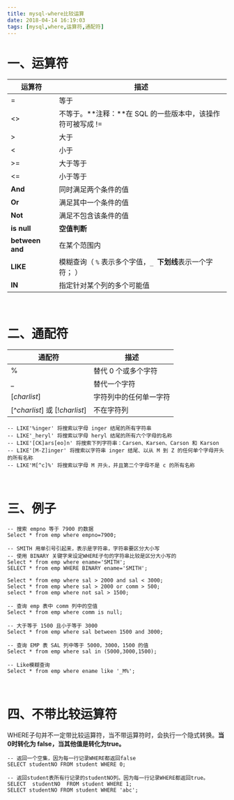 ```yaml
---
title: mysql-where比较运算
date: 2018-04-14 16:19:03
tags: [mysql,where,运算符,通配符]
---
```


# 一、运算符

| 运算符          | 描述                                                         |
| --------------- | ------------------------------------------------------------ |
| =               | 等于                                                         |
| <>              | 不等于。**注释：**在 SQL 的一些版本中，该操作符可被写成 !=   |
| >               | 大于                                                         |
| <               | 小于                                                         |
| >=              | 大于等于                                                     |
| <=              | 小于等于                                                     |
| **And**         | 同时满足两个条件的值                                         |
| **Or**          | 满足其中一个条件的值                                         |
| **Not**         | 满足不包含该条件的值                                         |
| **is null**     | **空值判断**                                                 |
| **between and** | 在某个范围内                                                 |
| **LIKE**        | 模糊查询（  `%` 表示多个字值，`_ `**下划线**表示一个字符； ） |
| **IN**          | 指定针对某个列的多个可能值                                   |

<br/>

<!--more-->

# 二、通配符

| 通配符                         | 描述                   |
| ------------------------------ | ---------------------- |
| %                              | 替代 0 个或多个字符    |
| _                              | 替代一个字符           |
| [*charlist*]                   | 字符列中的任何单一字符 |
| [^*charlist*] 或 [!*charlist*] | 不在字符列             |

```mysql
-- LIKE'%inger' 将搜索以字母 inger 结尾的所有字符串
-- LIKE'_heryl' 将搜索以字母 heryl 结尾的所有六个字母的名称
-- LIKE'[CK]ars[eo]n' 将搜索下列字符串：Carsen、Karsen、Carson 和 Karson
-- LIKE'[M-Z]inger' 将搜索以字符串 inger 结尾、以从 M 到 Z 的任何单个字母开头的所有名称
-- LIKE'M[^c]%' 将搜索以字母 M 开头，并且第二个字母不是 c 的所有名称
```

<br/>

# 三、例子

```mysql
-- 搜索 empno 等于 7900 的数据
Select * from emp where empno=7900;

-- SMITH 用单引号引起来，表示是字符串，字符串要区分大小写
-- 使用 BINARY 关键字来设定WHERE子句的字符串比较是区分大小写的
Select * from emp where ename='SMITH';
SELECT * from emp WHERE BINARY ename='SMITH';

Select * from emp where sal > 2000 and sal < 3000;
Select * from emp where sal > 2000 or comm > 500;
select * from emp where not sal > 1500;

-- 查询 emp 表中 comm 列中的空值
Select * from emp where comm is null;

-- 大于等于 1500 且小于等于 3000
Select * from emp where sal between 1500 and 3000;

-- 查询 EMP 表 SAL 列中等于 5000，3000，1500 的值
Select * from emp where sal in (5000,3000,1500);

-- Like模糊查询
Select * from emp where ename like '_M%';
```

<br/>

# 四、不带比较运算符

WHERE子句并不一定带比较运算符，当不带运算符时，会执行一个隐式转换。**当0时转化为 false，当其他值是转化为true。** 

```mysql
-- 返回一个空集，因为每一行记录WHERE都返回false
SELECT studentNO FROM student WHERE 0;

-- 返回student表所有行记录的studentNO列。因为每一行记录WHERE都返回true。
SELECT  studentNO  FROM student WHERE 1;
SELECT studentNO FROM student WHERE 'abc';
```


